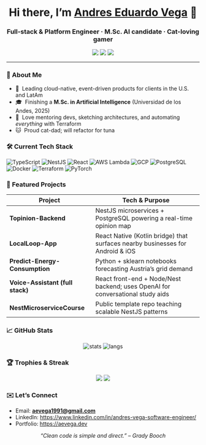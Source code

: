 <!-- Banner -->
<h1 align="center">Hi there, I’m <a href="https://www.linkedin.com/in/andres-vega-software-engineer/" target="_blank">Andres Eduardo Vega</a> 👋</h1>
<h3 align="center">Full-stack & Platform Engineer · M.Sc. AI candidate · Cat-loving gamer</h3>

<p align="center">
  <a href="https://github.com/AEVegaEngineer?tab=followers"><img src="https://img.shields.io/github/followers/AEVegaEngineer?style=social" /></a>
  <a href="https://twitter.com/AEVegaEngineer"><img src="https://img.shields.io/twitter/follow/AEVegaEngineer?style=social" /></a>
  <a href="https://aevega.dev"><img src="https://img.shields.io/badge/Portfolio-live-informational" /></a>
</p>

---

### 🚀 About Me
- 🔭 &nbsp;Leading cloud-native, event-driven products for clients in the U.S. and LatAm  
- 🎓 &nbsp;Finishing a **M.Sc. in Artificial Intelligence** (Universidad de los Andes, 2025)  
- 🧩 &nbsp;Love mentoring devs, sketching architectures, and automating *everything* with Terraform  
- 🐱 &nbsp;Proud cat-dad; will refactor for tuna

### 🛠 Current Tech Stack
![TypeScript](https://img.shields.io/badge/-TypeScript-3178C6?logo=typescript&logoColor=white&style=flat)
![NestJS](https://img.shields.io/badge/-NestJS-E0234E?logo=nestjs&logoColor=white&style=flat)
![React](https://img.shields.io/badge/-React-61DAFB?logo=react&logoColor=black&style=flat)
![AWS Lambda](https://img.shields.io/badge/-AWS%20Lambda-FF9900?logo=aws-lambda&logoColor=white&style=flat)
![GCP](https://img.shields.io/badge/-Google%20Cloud-4285F4?logo=google-cloud&logoColor=white&style=flat)
![PostgreSQL](https://img.shields.io/badge/-PostgreSQL-336791?logo=postgresql&logoColor=white&style=flat)
![Docker](https://img.shields.io/badge/-Docker-2496ED?logo=docker&logoColor=white&style=flat)
![Terraform](https://img.shields.io/badge/-Terraform-7B42BC?logo=terraform&logoColor=white&style=flat)
![PyTorch](https://img.shields.io/badge/-PyTorch-EE4C2C?logo=pytorch&logoColor=white&style=flat)

### 📌 Featured Projects
| Project | Tech & Purpose |
|---------|----------------|
| **Topinion-Backend** | NestJS microservices + PostgreSQL powering a real-time opinion map |
| **LocalLoop-App** | React Native (Kotlin bridge) that surfaces nearby businesses for Android & iOS |
| **Predict-Energy-Consumption** | Python + sklearn notebooks forecasting Austria’s grid demand |
| **Voice-Assistant (full stack)** | React front-end + Node/Nest backend; uses OpenAI for conversational study aids |
| **NestMicroserviceCourse** | Public template repo teaching scalable NestJS patterns |

### 📈 GitHub Stats
<p align="center">
  <img src="https://github-readme-stats.vercel.app/api?username=AEVegaEngineer&show_icons=true&theme=tokyonight&hide=issues,contribs" alt="stats" />
  <img src="https://github-readme-stats.vercel.app/api/top-langs/?username=AEVegaEngineer&layout=compact&theme=tokyonight" alt="langs" />
</p>

### 🏆 Trophies & Streak
<p align="center">
  <img src="https://github-profile-trophy.vercel.app/?username=AEVegaEngineer&theme=onestar&no-frame=true&column=7" />
  <img src="https://github-readme-streak-stats.herokuapp.com/?user=AEVegaEngineer&theme=tokyonight" />
</p>

### ✉️ Let’s Connect
- Email: **aevega1991@gmail.com**  
- LinkedIn: <https://www.linkedin.com/in/andres-vega-software-engineer/>  
- Portfolio: <https://aevega.dev>

<!-- Footer -->
<p align="center">
  <i>“Clean code is simple and direct.” – Grady Booch</i>
</p>
